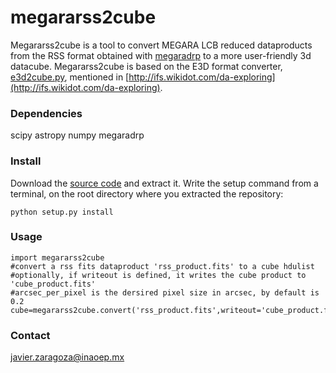 # megararss2cube

Megararss2cube is a tool to convert MEGARA LCB reduced dataproducts from the RSS format obtained with [megaradrp](https://github.com/guaix-ucm/megaradrp) to a more user-friendly 3d datacube. Megararss2cube is based on the E3D format converter, 
[e3d2cube.py](http://ifs.wdfiles.com/local--files/da-exploring/e3d2cube.py), mentioned in [http://ifs.wikidot.com/da-exploring](http://ifs.wikidot.com/da-exploring).

### Dependencies

scipy
astropy
numpy
megaradrp

### Install


Download the [source code](https://github.com/javierzaragoza/megararss2cube/archive/master.zip) and extract it. 
Write the setup command from a terminal, on the root directory where you extracted the repository:

    python setup.py install


### Usage

    import megararss2cube
    #convert a rss fits dataproduct 'rss_product.fits' to a cube hdulist
    #optionally, if writeout is defined, it writes the cube product to 'cube_product.fits'
    #arcsec_per_pixel is the dersired pixel size in arcsec, by default is 0.2 
    cube=megararss2cube.convert('rss_product.fits',writeout='cube_product.fits',arcsec_per_pixel=0.2)

### Contact

javier.zaragoza@inaoep.mx
